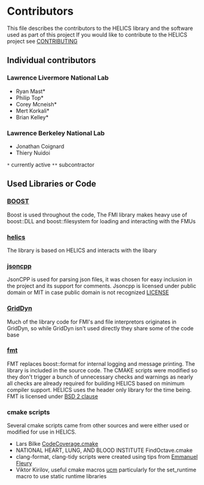 # Contributors
This file describes the contributors to the HELICS library and the software used as part of this project
If you would like to contribute to the HELICS project see [CONTRIBUTING](CONTRIBUTING.md)
## Individual contributors

### Lawrence Livermore National Lab
 - Ryan Mast*
 - Philip Top*
 - Corey Mcneish*
 - Mert Korkali*
 - Brian Kelley*

### Lawrence Berkeley National Lab
 - Jonathan Coignard
 - Thiery Nuidoi

 `*` currently active
 `**` subcontractor

## Used Libraries or Code

### [BOOST](https://www.boost.org)
  Boost is used throughout the code, The FMI library makes heavy use of boost::DLL and boost::filesystem for loading and interacting with the FMUs

### [helics](https://github.com/GMLC-TDC/HELICS)
  The library is based on HELICS and interacts with the libary

### [jsoncpp](https://github.com/open-source-parsers/jsoncpp)
  JsonCPP is used for parsing json files, it was chosen for easy inclusion in the project and its support for comments. Jsoncpp is licensed under public domain or MIT in case public domain is not recognized [LICENSE](https://github.com/open-source-parsers/jsoncpp/blob/master/LICENSE)

### [GridDyn](https://github.com/LLNL/GridDyn)
Much of the library code for FMI's and file interpretors originates in GridDyn, so while GridDyn isn't used directly they share some of the code base

### [fmt](http://fmtlib.net/latest/index.html)
FMT replaces boost::format for internal logging and message printing.  The library is included in the source code.  The CMAKE scripts were modified so they don't trigger a bunch of unnecessary checks and warnings as nearly all checks are already required for building HELICS based on minimum compiler support.  HELICS uses the header only library for the time being.  FMT is licensed under [BSD 2 clause](https://github.com/fmtlib/fmt/blob/master/LICENSE.rst)



### cmake scripts
Several cmake scripts came from other sources and were either used or modified for use in HELICS.
 - Lars Bilke [CodeCoverage.cmake](https://github.com/bilke/cmake-modules/blob/master/CodeCoverage.cmake)
 - NATIONAL HEART, LUNG, AND BLOOD INSTITUTE  FindOctave.cmake
 - clang-format, clang-tidy scripts were created using tips from [Emmanuel Fleury](http://www.labri.fr/perso/fleury/posts/programming/using-clang-tidy-and-clang-format.html)
 - Viktor Kirilov, useful cmake macros [ucm](https://github.com/onqtam/ucm)  particularly for the set_runtime macro to use static runtime libraries
